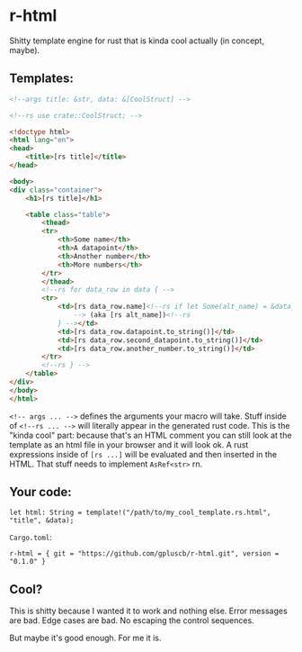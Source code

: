 # r-html

Shitty template engine for rust that is kinda cool actually (in concept, maybe).

## Templates:

```html
<!--args title: &str, data: &[CoolStruct] -->

<!--rs use crate::CoolStruct; -->

<!doctype html>
<html lang="en">
<head>
    <title>[rs title]</title>
</head>

<body>
<div class="container">
    <h1>[rs title]</h1>

    <table class="table">
        <thead>
        <tr>
            <th>Some name</th>
            <th>A datapoint</th>
            <th>Another number</th>
            <th>More numbers</th>
        </tr>
        </thead>
        <!--rs for data_row in data { -->
        <tr>
            <td>[rs data_row.name]<!--rs if let Some(alt_name) = &data_row.alternative_name {
                --> (aka [rs alt_name])<!--rs
            } --></td>
            <td>[rs data_row.datapoint.to_string()]</td>
            <td>[rs data_row.second_datapoint.to_string()]</td>
            <td>[rs data_row.another_number.to_string()]</td>
        </tr>
        <!--rs } -->
    </table>
</div>
</body>
</html>
```

`<!-- args ... -->` defines the arguments your macro will take.
Stuff inside of `<!--rs ... -->` will literally appear in the generated rust code.
This is the "kinda cool" part: because that's an HTML comment you can still look at the template as an html file in your browser and it will look ok.
A rust expressions inside of `[rs ...]` will be evaluated and then inserted in the HTML.
That stuff needs to implement `AsRef<str>` rn.

## Your code:

```
let html: String = template!("/path/to/my_cool_template.rs.html", "title", &data);
```
`Cargo.toml`:
```
r-html = { git = "https://github.com/gpluscb/r-html.git", version = "0.1.0" }
```


## Cool?

This is shitty because I wanted it to work and nothing else.
Error messages are bad.
Edge cases are bad.
No escaping the control sequences.

But maybe it's good enough.
For me it is.
